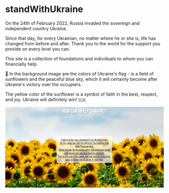 # standWithUkraine

On the 24th of February 2022, Russia invaded the sovereign and independent country Ukraine.

Since that day, for every Ukrainian, no matter where he or she is, life has changed from before and after.
Thank you to the world for the support you provide on every level you can.

This site is a collection of foundations and individuals to whom you can financially help.


🌻 In the background image are the colors of Ukraine's flag - is a field of sunflowers and the peaceful blue sky, which it will certainly become after Ukraine's victory over the occupiers.

The yellow color of the sunflower is a symbol of faith in the best, respect, and joy. 
Ukraine will definitely win! 🇺🇦 

![Demo](src/images/../../images/readme-file-img.png)